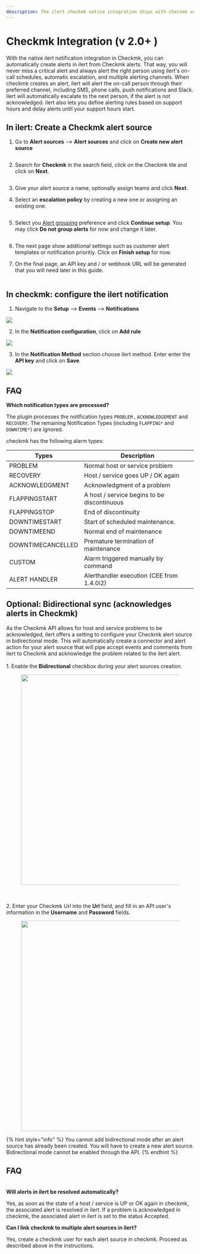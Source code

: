 ```yaml
---
description: The ilert checkmk native integration ships with checkmk version >= 2.0.0.
---
```


# Checkmk Integration (v 2.0+ )

With the native ilert notification integration in Checkmk, you can automatically create alerts in ilert from Checkmk alerts. That way, you will never miss a critical alert and always alert the right person using ilert's on-call schedules, automatic escalation, and multiple alerting channels. When checkmk creates an alert, ilert will alert the on-call person through their preferred channel, including SMS, phone calls, push notifications and Slack. ilert will automatically escalate to the next person, if the alert is not acknowledged. ilert also lets you define alerting rules based on support hours and delay alerts until your support hours start.

## In ilert: Create a Checkmk alert source <a href="#create-alarm-source" id="create-alarm-source"></a>

1.  Go to **Alert sources** --> **Alert sources** and click on **Create new alert source**

    <figure><img src="../../../.gitbook/assets/Screenshot 2023-08-28 at 10.21.10.png" alt=""><figcaption></figcaption></figure>
2.  Search for **Checkmk** in the search field, click on the Checkmk tile and click on **Next**.&#x20;

    <figure><img src="../../../.gitbook/assets/Screenshot 2023-08-28 at 10.24.23.png" alt=""><figcaption></figcaption></figure>
3. Give your alert source a name, optionally assign teams and click **Next**.
4.  Select an **escalation policy** by creating a new one or assigning an existing one.

    <figure><img src="../../../.gitbook/assets/Screenshot 2023-08-28 at 11.37.47.png" alt=""><figcaption></figcaption></figure>
5.  Select you [Alert grouping](../../../alerting/alert-sources.md#alert-grouping) preference and click **Continue setup**. You may click **Do not group alerts** for now and change it later.&#x20;

    <figure><img src="../../../.gitbook/assets/Screenshot 2023-08-28 at 11.38.24.png" alt=""><figcaption></figcaption></figure>
6. The next page show additional settings such as customer alert templates or notification prioritiy. Click on **Finish setup** for now.
7.  On the final page, an API key and / or webhook URL will be generated that you will need later in this guide.

    <figure><img src="../../../.gitbook/assets/Screenshot 2023-08-28 at 11.47.34 (1).png" alt=""><figcaption></figcaption></figure>

## In checkmk: configure the ilert notification <a href="#configure-ilert-plugin" id="configure-ilert-plugin"></a>

1. Navigate to the **Setup** --> **Events** --> **Notifications**

![](<../../../.gitbook/assets/Picture 1.png>)

2. In the **Notification configuration**, click on **Add rule**

![](<../../../.gitbook/assets/Picture 2.png>)

3. In the **Notification Method** section choose ilert method. Enter enter the **API key** and click on **Save**.

![](<../../../.gitbook/assets/Picture 4.png>)

## FAQ <a href="#faq" id="faq"></a>

**Which notification types are processed?**

The plugin processes the notification types `PROBLEM` , `ACKNOWLEDGEMENT` and `RECOVERY`. The remaining Notification Types (including `FLAPPING*` and `DOWNTIME*`) are ignored.

checkmk has the following alarm types:

| Types             | Description                                 |
| ----------------- | ------------------------------------------- |
| PROBLEM           | Normal host or service problem              |
| RECOVERY          | Host / service goes UP / OK again           |
| ACKNOWLEDGMENT    | Acknowledgment of a problem                 |
| FLAPPINGSTART     | A host / service begins to be discontinuous |
| FLAPPINGSTOP      | End of discontinuity                        |
| DOWNTIMESTART     | Start of scheduled maintenance.             |
| DOWNTIMEEND       | Normal end of maintenance                   |
| DOWNTIMECANCELLED | Premature termination of maintenance        |
| CUSTOM            | Alarm triggered manually by command         |
| ALERT HANDLER     | Alerthandler execution (CEE from 1.4.0i2)   |

## Optional: Bidirectional sync (acknowledges alerts in Checkmk)

As the Checkmk API allows for host and service problems to be acknowledged, ilert offers a setting to configure your Checkmk alert source in bidirectional mode. This will automatically create a connector and alert action for your alert source that will pipe accept events and comments from ilert to Checkmk and acknowledge the problem related to the ilert alert.\
\
1\. Enable the **Bidirectional** checkbox during your alert sources creation.&#x20;

<figure><img src="../../../.gitbook/assets/bidirectional-option.png" alt="" width="563"><figcaption></figcaption></figure>

\
\
2\. Enter your Checkmk Url into the **Url** field, and fill in an API user's information in the **Username** and **Password** fields.

<figure><img src="../../../.gitbook/assets/metadata.png" alt="" width="563"><figcaption></figcaption></figure>



{% hint style="info" %}
You cannot add bidirectional mode after an alert source has already been created. You will have to create a new alert source. Bidirectional mode cannot be enabled through the API.
{% endhint %}

## FAQ

\
**Will alerts in ilert be resolved automatically?**

Yes, as soon as the state of a host / service is UP or OK again in checkmk, the associated alert is resolved in ilert. If a problem is acknowledged in checkmk, the associated alert in ilert is set to the status Accepted.

**Can I link checkmk to multiple alert sources in ilert?**

Yes, create a checkmk user for each alert source in checkmk. Proceed as described above in the instructions.
